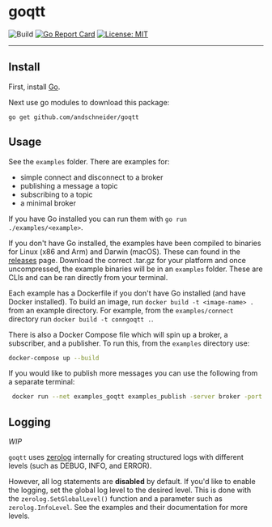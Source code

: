 # goqtt

![Build](https://github.com/andschneider/goqtt/workflows/Build/badge.svg)
[![Go Report Card](https://goreportcard.com/badge/github.com/andschneider/goqtt)](https://goreportcard.com/report/github.com/andschneider/goqtt)
[![License: MIT](https://img.shields.io/github/license/andschneider/goqtt)](https://img.shields.io/github/license/andschneider/goqtt)

---

## Install

First, install [Go](https://golang.org/doc/install).

Next use go modules to download this package:

`go get github.com/andschneider/goqtt`

## Usage

See the `examples` folder. There are examples for:

- simple connect and disconnect to a broker
- publishing a message a topic
- subscribing to a topic
- a minimal broker

If you have Go installed you can run them with `go run ./examples/<example>`.

If you don't have Go installed, the examples have been compiled to binaries for Linux (x86 and Arm) and Darwin (macOS). These can found in the [releases](https://github.com/andschneider/goqtt/releases) page. Download the correct .tar.gz for your platform and once uncompressed, the example binaries will be in an `examples` folder. These are CLIs and can be ran directly from your terminal. 

Each example has a Dockerfile if you don't have Go installed (and have Docker installed). To build an image, run `docker build -t <image-name> .` from an example directory. For example, from the `examples/connect` directory run `docker build -t conngoqtt .`. 

There is also a Docker Compose file which will spin up a broker, a subscriber, and a publisher. To run this, from the `examples` directory use:

```bash
docker-compose up --build
```

If you would like to publish more messages you can use the following from a separate terminal:

```bash
 docker run --net examples_goqtt examples_publish -server broker -port 1885 -message "hi"
```

## Logging

*WIP*

`goqtt` uses [zerolog](https://github.com/rs/zerolog) internally for creating structured logs with different levels (such as DEBUG, INFO, and ERROR). 

However, all log statements are **disabled** by default. If you'd like to enable the logging, set the global log level to the desired level. This is done with the `zerolog.SetGlobalLevel()` function and a parameter such as `zerolog.InfoLevel`. See the examples and their documentation for more levels.
